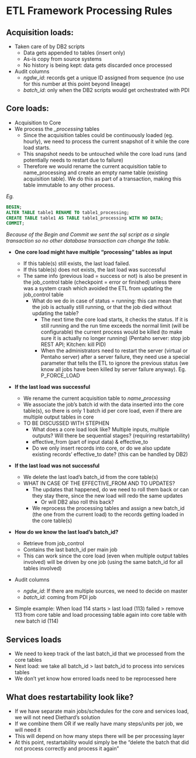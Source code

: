 # ETL Framework Processing Rules
## Acquisition loads: 
* Taken care of by DB2 scripts
	* Data gets appended to tables (insert only)
	* As-is copy from source systems
	* No history is being kept: data gets discarded once processed
* Audit columns
	* *ngdw_id*: records get a unique ID assigned from sequence (no use for this number at this point beyond lineage)
	* *batch_id*: only when the DB2 scripts would get orchestrated with PDI

## Core loads: 
* Acquisition to Core
* We process the *_processing* tables
	* Since the acquisition tables could be continuously loaded (eg. hourly), we need to process the current snapshot of it while the core load starts. 
	* This snapshot needs to be untouched while the core load runs (and potentially needs to restart due to failure)
	* Therefore we would rename the current acquisition table to name_processing and create an empty name table (existing acquisition table). We do this as part of a transaction, making this table immutable to any other process.

*Eg.*
```sql 
BEGIN;
ALTER TABLE table1 RENAME TO table1_processing;
CREATE TABLE table1 AS TABLE table1_processing WITH NO DATA;
COMMIT;
```
*Because of the Begin and Commit we sent the sql script as a single transaction so no other database transaction can change the table.*

* __One core load might have multiple “processing” tables as input__
	* If this table(s) still exists, the last load failed. 
	* If this table(s) does not exists, the last load was successful
	* The same info (previous load = success or not) is also be present in the job_control table (checkpoint = error or finished) unless there was a system crash which avoided the ETL from updating the job_control table
		* What do we do in case of status = running: this can mean that the job is actually still running, or that the job died without updating the table? 
			* The next time the core load starts, it checks the status. If it is still running and the run time exceeds the normal limit (will be configurable) the current process would be killed (to make sure it is actually no longer running) (Pentaho server: stop job REST API; Kitchen: kill PID)
			* When the administrators need to restart the server (virtual or Pentaho server) after a server failure, they need use a special parameter that tells the ETL to ignore the previous status (we know all jobs have been killed by server failure anyway). Eg. P_FORCE_LOAD

* __If the last load was successful__
	* We rename the current acquisition table to *name*_*processing*
	* We associate the job’s batch id with the data inserted into the core table(s), so there is only 1 batch id per core load, even if there are multiple output tables in core
	* TO BE DISCUSSED WITH STEPHEN
		* What does a core load look like? Multiple inputs, multiple outputs? Will there be sequential stages? (requiring restartability)
		* effective_from (part of input data) & effective_to
		* Do we only insert records into core, or do we also update existing records’ effective_to date? (this can be handled by DB2)

* __If the last load was not successful__
	* We delete the last load’s batch_id from the core table(s)
	* WHAT IN CASE OF THE EFFECTIVE_FROM AND TO UPDATES?
		* The updates that happened, do we need to roll them back or can they stay there, since the new load will redo the same updates
			* Or will DB2 also roll this back?
		* We reprocess the processing tables and assign a new batch_id (the one from the current load) to the records getting loaded in the core table(s)

* __How do we know the last load’s batch_id?__
	* Retrieve from job_control
	* Contains the last batch_id per main job
	* This can work since the core load (even when multiple output tables involved) will be driven by one job (using the same batch_id for all tables involved)

* Audit columns
	* *ngdw_id*: If there are multiple sources, we need to decide on master
	* *batch_id*: coming from PDI job

* Simple example: When load 114 starts > last load (113) failed > remove 113 from core table and load processing table again into core table with new batch id (114)

## Services loads
* We need to keep track of the last batch_id that we processed from the core tables
* Next load: we take all batch_id > last batch_id to process into services tables
* We don’t yet know how errored loads need to be reprocessed here

## What does restartability look like?
* If we have separate main jobs/schedules for the core and services load, we will not need Diethard’s solution
* If we combine them OR if we really have many steps/units per job, we will need it
* This will depend on how many steps there will be per processing layer
* At this point, restartability would simply be the “delete the batch that did not process correctly and process it again”